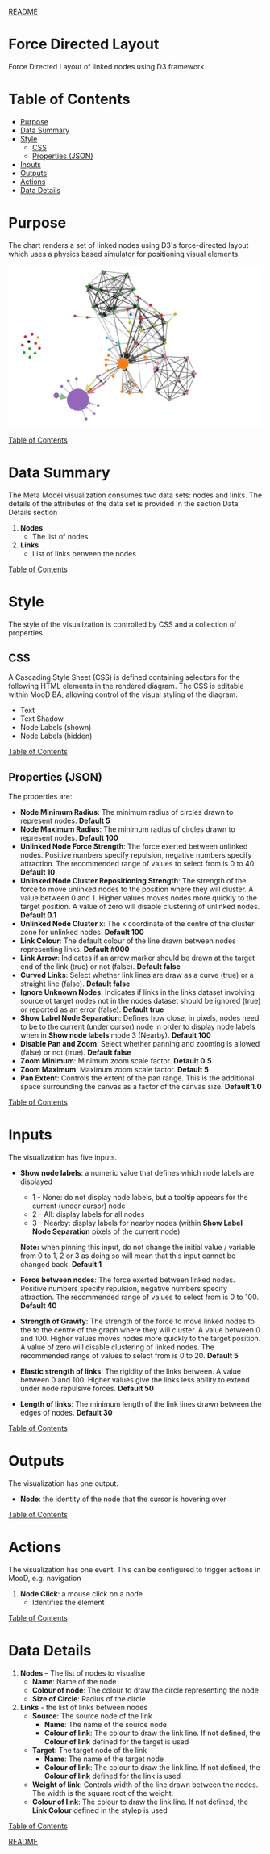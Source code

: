 [README](../../README.md)

# Force Directed Layout

Force Directed Layout of linked nodes using D3 framework

# Table of Contents

*   [Purpose](#purpose)
*   [Data Summary](#data-summary)
*   [Style](#style)
    * [CSS](#css)
    * [Properties (JSON)](#properties-json)
*   [Inputs](#inputs)
*   [Outputs](#outputs)
*   [Actions](#actions)
*   [Data Details](#data-details)

# Purpose
The chart renders a set of linked nodes using D3's force-directed layout which uses a physics based simulator for positioning visual elements.

[![Directed Force Layout](images/force-directed-example.png "D3 Force Directed Layout")](https://www.d3indepth.com/force-layout/)

[Table of Contents](#table-of-contents)

# Data Summary

The Meta Model visualization consumes two data sets: nodes and links. The details of the attributes of the data set is provided in the section Data Details section
1.	__Nodes__
    * The list of nodes
1.  __Links__
    * List of links between the nodes

[Table of Contents](#table-of-contents)

# Style

The style of the visualization is controlled by CSS and a collection of properties.

## CSS

A Cascading Style Sheet (CSS) is defined containing selectors for the following HTML elements in the rendered diagram. The CSS is editable within MooD BA, allowing control of the visual styling of the diagram:

*	Text
*   Text Shadow
*   Node Labels (shown)
*   Node Labels (hidden)

[Table of Contents](#table-of-contents)

## Properties (JSON)

The properties are:

*   __Node Minimum Radius__: The minimum radius of circles drawn to represent nodes. __Default 5__
*   __Node Maximum Radius__: The minimum radius of circles drawn to represent nodes. __Default 100__
*   __Unlinked Node Force Strength__: The force exerted between unlinked nodes. Positive numbers specify repulsion, negative numbers specify attraction. The recommended range of values to select from is 0 to 40. __Default 10__
*   __Unlinked Node Cluster Repositioning Strength__: The strength of the force to move unlinked nodes to the position where they will cluster. A value between 0 and 1. Higher values moves nodes more quickly to the target position. A value of zero will disable clustering of unlinked nodes. __Default 0.1__
*   __Unlinked Node Cluster x__: The x coordinate of the centre of the cluster zone for unlinked nodes. __Default 100__
*	__Link Colour__: The default colour of the line drawn between nodes representing links. __Default #000__
*   __Link Arrow__: Indicates if an arrow marker should be drawn at the target end of the link (true) or not (false). __Default false__
*   __Curved Links__: Select whether link lines are draw as a curve (true) or a straight line (false). __Default false__
*   __Ignore Unknown Nodes__: Indicates if links in the links dataset involving source ot target nodes not in the nodes dataset should be ignored (true) or reported as an error (false). __Default true__
*   __Show Label Node Separation__: Defines how close, in pixels, nodes need to be to the current (under cursor) node in order to display node labels when in __Show node labels__ mode 3 (Nearby). __Default 100__
*   __Disable Pan and Zoom__: Select whether panning and zooming is allowed (false) or not (true). __Default false__
*   __Zoom Minimum__: Minimum zoom scale factor. __Default 0.5__
*   __Zoom Maximum__: Maximum zoom scale factor. __Default 5__
*   __Pan Extent__: Controls the extent of the pan range. This is the additional space surrounding the canvas as a factor of the canvas size. __Default 1.0__


[Table of Contents](#table-of-contents)


# Inputs

The visualization has five inputs.

* __Show node labels__: a numeric value that defines which node labels are displayed
   * 1 - None: do not display node labels, but a tooltip appears for the current (under cursor) node
   * 2 - All: display labels for all nodes
   * 3 - Nearby: display labels for nearby nodes (within __Show Label Node Separation__ pixels of the current node)

  __Note:__ when pinning this input, do not change the initial value / variable from 0 to 1, 2 or 3 as doing so will mean that this input cannot be changed back. __Default 1__

* __Force between nodes__: The force exerted between linked nodes. Positive numbers specify repulsion, negative numbers specify attraction. The recommended range of values to select from is 0 to 100. __Default 40__

* __Strength of Gravity__: The strength of the force to move linked nodes to the to the centre of the graph where they will cluster. A value between 0 and 100. Higher values moves nodes more quickly to the target position. A value of zero will disable clustering of linked nodes. The recommended range of values to select from is 0 to 20. __Default 5__

* __Elastic strength of links__: The rigidity of the links between.  A value between 0 and 100. Higher values give the links less ability to extend under node repulsive forces. __Default 50__

* __Length of links__: The minimum length of the link lines drawn between the edges of nodes. __Default 30__

[Table of Contents](#table-of-contents)

# Outputs

The visualization has one output.

* __Node__: the identity of the node that the cursor is hovering over

[Table of Contents](#table-of-contents)

# Actions

The visualization has one event. This can be configured to trigger actions in MooD, e.g. navigation
1.	__Node Click__: a mouse click on a node
    * Identifies the element

[Table of Contents](#table-of-contents)

# Data Details

1.	__Nodes__ – The list of nodes to visualise
    *	__Name__: Name of the node
    *   __Colour of node__: The colour to draw the circle representing the node
    *   __Size of Circle__: Radius of the circle
1.  __Links__ - the list of links between nodes
    *   __Source__: The source node of the link
        *    __Name__: The name of the source node
        *    __Colour of link__: The colour to draw the link line. If not defined, the __Colour of link__ defined for the target is used
    *   __Target__: The target node of the link
        *    __Name__: The name of the target node
        *    __Colour of link__: The colour to draw the link line. If not defined, the __Colour of link__ defined for the link is used
    *   __Weight of link__: Controls width of the line drawn between the nodes. The width is the square root of the weight. 
    *   __Colour of link__: The colour to draw the link line. If not defined, the __Link Colour__ defined in the stylep is used


[Table of Contents](#table-of-contents)

[README](../../README.md)
